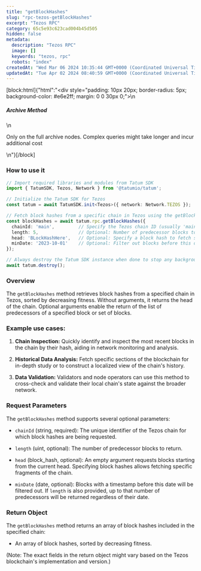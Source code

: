 ```yaml
---
title: "getBlockHashes"
slug: "rpc-tezos-getBlockHashes"
excerpt: "Tezos RPC"
category: 65c5e93c623cad004b45d505
hidden: false
metadata: 
  description: "Tezos RPC"
  image: []
  keywords: "tezos, rpc"
  robots: "index"
createdAt: "Wed Mar 06 2024 10:35:44 GMT+0000 (Coordinated Universal Time)"
updatedAt: "Tue Apr 02 2024 08:40:59 GMT+0000 (Coordinated Universal Time)"
---
```

[block:html]{"html":"<div style=\"padding: 10px 20px; border-radius: 5px; background-color: #e6e2ff; margin: 0 0 30px 0;\">\n  <h5>Archive Method</h5>\n  <p>Only on the full archive nodes. Complex queries might take longer and incur additional cost</p>\n</div>"}[/block]

### How to use it

```typescript
// Import required libraries and modules from Tatum SDK
import { TatumSDK, Tezos, Network } from '@tatumio/tatum';

// Initialize the Tatum SDK for Tezos
const tatum = await TatumSDK.init<Tezos>({ network: Network.TEZOS });

// Fetch block hashes from a specific chain in Tezos using the getBlockHashes method
const blockHashes = await tatum.rpc.getBlockHashes({
  chainId: 'main',         // Specify the Tezos chain ID (usually 'main' for mainnet)
  length: 5,               // Optional: Number of predecessor blocks to return
  head: 'BLockHashHere',   // Optional: Specify a block hash to fetch specific fragments of the chain
  minDate: '2023-10-01'    // Optional: Filter out blocks before this date
});

// Always destroy the Tatum SDK instance when done to stop any background processes
await tatum.destroy();
```

### Overview

The `getBlockHashes` method retrieves block hashes from a specified chain in Tezos, sorted by decreasing fitness. Without arguments, it returns the head of the chain. Optional arguments enable the return of the list of predecessors of a specified block or set of blocks.

### Example use cases:

1. **Chain Inspection:** 
   Quickly identify and inspect the most recent blocks in the chain by their hash, aiding in network monitoring and analysis.
   
2. **Historical Data Analysis:** 
   Fetch specific sections of the blockchain for in-depth study or to construct a localized view of the chain's history.
   
3. **Data Validation:** 
   Validators and node operators can use this method to cross-check and validate their local chain's state against the broader network.

### Request Parameters

The `getBlockHashes` method supports several optional parameters:

- `chainId` (string, required): 
  The unique identifier of the Tezos chain for which block hashes are being requested.

- `length` (uint, optional): 
  The number of predecessor blocks to return.

- `head` (block_hash, optional): 
  An empty argument requests blocks starting from the current head. Specifying block hashes allows fetching specific fragments of the chain.

- `minDate` (date, optional): 
  Blocks with a timestamp before this date will be filtered out. If `length` is also provided, up to that number of predecessors will be returned regardless of their date.

### Return Object

The `getBlockHashes` method returns an array of block hashes included in the specified chain:

- An array of block hashes, sorted by decreasing fitness.

(Note: The exact fields in the return object might vary based on the Tezos blockchain's implementation and version.)